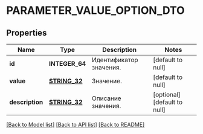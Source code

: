 # PARAMETER_VALUE_OPTION_DTO

## Properties
Name | Type | Description | Notes
------------ | ------------- | ------------- | -------------
**id** | **INTEGER_64** | Идентификатор значения. | [default to null]
**value** | [**STRING_32**](STRING_32.md) | Значение. | [default to null]
**description** | [**STRING_32**](STRING_32.md) | Описание значения. | [optional] [default to null]

[[Back to Model list]](../README.md#documentation-for-models) [[Back to API list]](../README.md#documentation-for-api-endpoints) [[Back to README]](../README.md)


